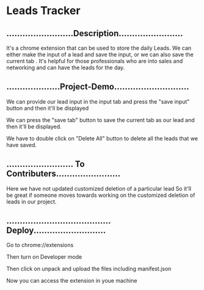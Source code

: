 
# Leads Tracker

## .........................Description........................

It's a chrome extension that can be used to store the daily Leads.
We can either make the input of a lead and save the input, or
we can also save the current tab .
It's helpful for those professionals who are into sales and networking
and can have the leads for the day.


## ....................Project-Demo............................

We can provide our lead input in the input tab and press
the "save input" button and then it'll be displayed

We can press the "save tab" button to save the current tab as 
our lead and then it'll be displayed.

We have to double click on "Delete All" button to delete 
all the leads that we have saved.


## ......................... To  Contributers........................

Here we have not updated customized deletion of a particular lead
So it'll be great if someone moves towards working on the customized
deletion of leads in our project.


## ....................................... Deploy...........................

Go to chrome://extensions

Then turn on Developer mode

Then click on unpack and upload the files including manifest.json

Now you can access the extension in youe machine